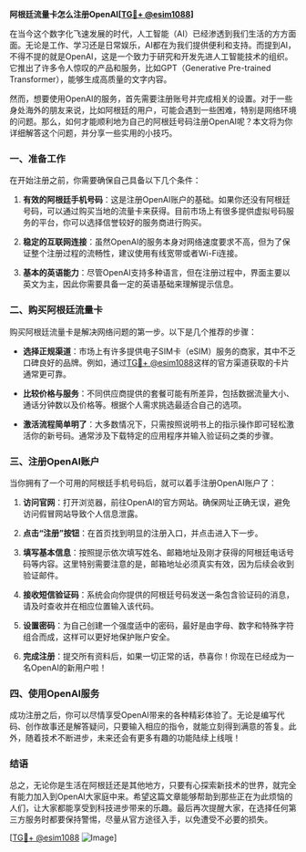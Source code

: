 **阿根廷流量卡怎么注册OpenAI[[TG💪+ @esim1088](https://t.me/s/esim1088)]**

在当今这个数字化飞速发展的时代，人工智能（AI）已经渗透到我们生活的方方面面。无论是工作、学习还是日常娱乐，AI都在为我们提供便利和支持。而提到AI，不得不提的就是OpenAI，这是一个致力于研究和开发先进人工智能技术的组织。它推出了许多令人惊叹的产品和服务，比如GPT（Generative Pre-trained Transformer），能够生成高质量的文字内容。

然而，想要使用OpenAI的服务，首先需要注册账号并完成相关的设置。对于一些身处海外的朋友来说，比如阿根廷的用户，可能会遇到一些困难，特别是网络环境的问题。那么，如何才能顺利地为自己的阿根廷号码注册OpenAI呢？本文将为你详细解答这个问题，并分享一些实用的小技巧。

### 一、准备工作

在开始注册之前，你需要确保自己具备以下几个条件：

1. **有效的阿根廷手机号码**：这是注册OpenAI账户的基础。如果你还没有阿根廷号码，可以通过购买当地的流量卡来获得。目前市场上有很多提供虚拟号码服务的平台，你可以选择信誉较好的服务商进行购买。

2. **稳定的互联网连接**：虽然OpenAI的服务本身对网络速度要求不高，但为了保证整个注册过程的流畅性，建议使用有线宽带或者Wi-Fi连接。

3. **基本的英语能力**：尽管OpenAI支持多种语言，但在注册过程中，界面主要以英文为主，因此你需要具备一定的英语基础来理解提示信息。

### 二、购买阿根廷流量卡

购买阿根廷流量卡是解决网络问题的第一步。以下是几个推荐的步骤：

- **选择正规渠道**：市场上有许多提供电子SIM卡（eSIM）服务的商家，其中不乏口碑良好的品牌。例如，通过[TG💪+ @esim1088](https://t.me/s/esim1088)这样的官方渠道获取的卡片通常更可靠。
  
- **比较价格与服务**：不同供应商提供的套餐可能有所差异，包括数据流量大小、通话分钟数以及价格等。根据个人需求挑选最适合自己的选项。

- **激活流程简单明了**：大多数情况下，只需按照说明书上的指示操作即可轻松激活你的新号码。通常涉及下载特定的应用程序并输入验证码之类的步骤。

### 三、注册OpenAI账户

当你拥有了一个可用的阿根廷手机号码后，就可以着手注册OpenAI账户了：

1. **访问官网**：打开浏览器，前往OpenAI的官方网站。确保网址正确无误，避免访问假冒网站导致个人信息泄露。

2. **点击“注册”按钮**：在首页找到明显的注册入口，并点击进入下一步。

3. **填写基本信息**：按照提示依次填写姓名、邮箱地址及刚才获得的阿根廷电话号码等内容。这里特别需要注意的是，邮箱地址必须真实有效，因为后续会收到验证邮件。

4. **接收短信验证码**：系统会向你提供的阿根廷号码发送一条包含验证码的消息，请及时查收并在相应位置输入该代码。

5. **设置密码**：为自己创建一个强度适中的密码，最好是由字母、数字和特殊字符组合而成，这样可以更好地保护账户安全。

6. **完成注册**：提交所有资料后，如果一切正常的话，恭喜你！你现在已经成为一名OpenAI的新用户啦！

### 四、使用OpenAI服务

成功注册之后，你可以尽情享受OpenAI带来的各种精彩体验了。无论是编写代码、创作故事还是解答疑问，只要输入相应的指令，就能立刻得到满意的答复。此外，随着技术不断进步，未来还会有更多有趣的功能陆续上线哦！

### 结语

总之，无论你是生活在阿根廷还是其他地方，只要有心探索新技术的世界，就完全有能力加入到OpenAI大家庭中来。希望这篇文章能够帮助到那些正在为此烦恼的人们，让大家都能享受到科技进步带来的乐趣。最后再次提醒大家，在选择任何第三方服务时都要保持警惕，尽量从官方途径入手，以免遭受不必要的损失。

[[TG💪+ @esim1088](https://t.me/s/esim1088) ![Image](https://i.postimg.cc/4NQfJmqS/Snipaste-2025-05-13-00-14-12.png)]